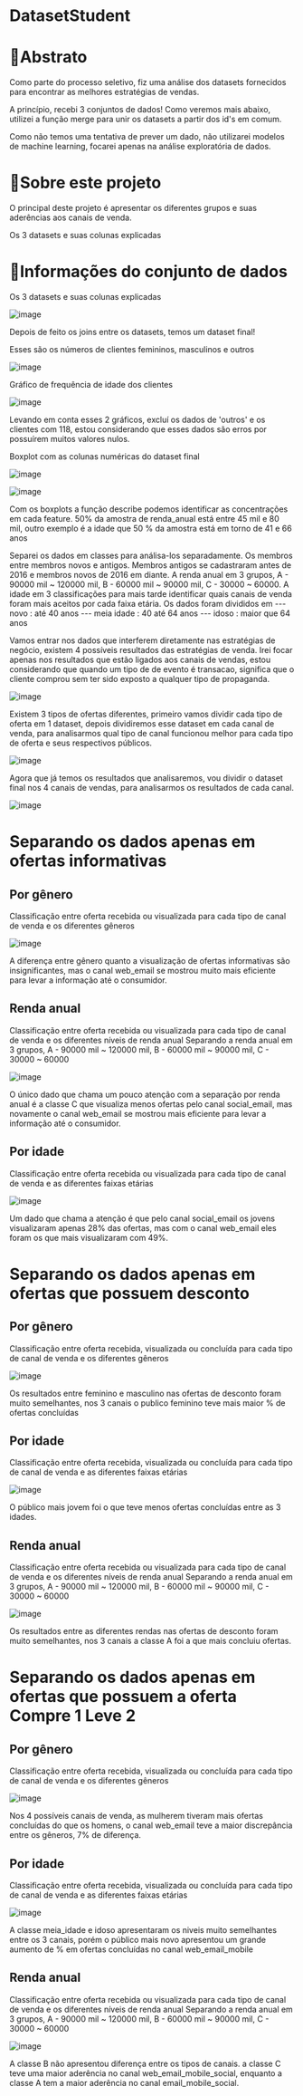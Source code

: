 # DatasetStudent

# 📘Abstrato
Como parte do processo seletivo, fiz uma análise dos datasets fornecidos para encontrar as melhores estratégias de vendas.

A princípio, recebi 3 conjuntos de dados! Como veremos mais abaixo, utilizei a função merge para unir os datasets a partir dos id's em comum.

Como não temos uma tentativa de prever um dado, não utilizarei modelos de machine learning, focarei apenas na análise exploratória de dados.

# 🔰Sobre este projeto
O principal deste projeto é apresentar os diferentes grupos e suas aderências aos canais de venda.

Os 3 datasets e suas colunas explicadas

# 📖Informações do conjunto de dados

Os 3 datasets e suas colunas explicadas

![image](https://user-images.githubusercontent.com/105823082/189561449-c9023b4d-b604-48e4-9d8d-c68ebbd4eabc.png)

Depois de feito os joins entre os datasets, temos um dataset final!

Esses são os números de clientes femininos, masculinos e outros

![image](https://user-images.githubusercontent.com/105823082/189564431-6e222f2f-b3b5-4ccf-8931-6f3e1cb75bfe.png)

Gráfico de frequência de idade dos clientes

![image](https://user-images.githubusercontent.com/105823082/189565051-90f806e8-e6b3-440b-943c-c700925bc0c9.png)

Levando em conta esses 2 gráficos, excluí os dados de 'outros' e os clientes com 118, estou considerando que esses dados são erros por possuírem muitos valores nulos.

Boxplot com as colunas numéricas do dataset final

![image](https://user-images.githubusercontent.com/105823082/189566813-8afc1594-e0da-4187-87cd-8f695c5a924e.png)

![image](https://user-images.githubusercontent.com/105823082/189567114-3313c6f1-364d-4bde-bc2b-e086034ef6ef.png)

Com os boxplots a função describe podemos identificar as concentrações em cada feature. 50% da amostra de renda_anual está entre 45 mil e 80 mil, outro exemplo é a idade que 50 % da amostra está em torno de 41 e 66 anos

Separei os dados em classes para análisa-los separadamente. Os membros entre membros novos e antigos. Membros antigos se cadastraram antes de 2016 e membros novos de 2016 em diante. A renda anual em 3 grupos, A - 90000 mil ~ 120000 mil, B - 60000 mil ~ 90000 mil, C - 30000 ~ 60000. A idade em 3 classificações para mais tarde identificar quais canais de venda foram mais aceitos por cada faixa etária. Os dados foram divididos em --- novo : até 40 anos --- meia idade : 40 até 64 anos --- idoso : maior que 64 anos

Vamos entrar nos dados que interferem diretamente nas estratégias de negócio, existem 4 possíveis resultados das estratégias de venda. Irei focar apenas nos resultados que estão ligados aos canais de vendas, estou considerando que quando um tipo de de evento é transacao, significa que o cliente comprou sem ter sido exposto a qualquer tipo de propaganda.

![image](https://user-images.githubusercontent.com/105823082/189567660-f675f20e-0faf-482a-b017-155e7011d88c.png)

Existem 3 tipos de ofertas diferentes, primeiro vamos dividir cada tipo de oferta em 1 dataset, depois dividiremos esse dataset em cada canal de venda, para analisarmos qual tipo de canal funcionou melhor para cada tipo de oferta e seus respectivos públicos.

![image](https://user-images.githubusercontent.com/105823082/190246244-7361306d-9c16-42f1-9633-186002a69ae5.png)


Agora que já temos os resultados que analisaremos, vou dividir o dataset final nos 4 canais de vendas, para analisarmos os resultados de cada canal.

![image](https://user-images.githubusercontent.com/105823082/189568338-261ab3b0-6a71-4bbd-ac01-038d24ab3aab.png)


# Separando os dados apenas em ofertas informativas

## Por gênero

Classificação entre oferta recebida ou visualizada para cada tipo de canal de venda e os diferentes gêneros

![image](https://user-images.githubusercontent.com/105823082/190247950-1c050379-4410-46c7-997d-b93fe6d4e5c4.png)

A diferença entre gênero quanto a visualização de ofertas informativas são insignificantes, mas o canal web_email se mostrou muito mais eficiente para levar a informação até o consumidor.

## Renda anual

Classificação entre oferta recebida ou visualizada para cada tipo de canal de venda e os diferentes níveis de renda anual
Separando a renda anual em 3 grupos, A - 90000 mil ~ 120000 mil, B - 60000 mil ~ 90000 mil, C - 30000 ~ 60000 

![image](https://user-images.githubusercontent.com/105823082/190248248-76d60f0e-dc00-48f6-b263-14ebf0dda14f.png)

O único dado que chama um pouco atenção com a separação por renda anual é a classe C que visualiza menos ofertas pelo canal social_email, mas novamente o canal web_email se mostrou mais eficiente para levar a informação até o consumidor.

## Por idade

Classificação entre oferta recebida ou visualizada para cada tipo de canal de venda e as diferentes faixas etárias

![image](https://user-images.githubusercontent.com/105823082/190248970-0e823cd0-30bf-49a6-b724-4a708ab67fe8.png)

Um dado que chama a atenção é que pelo canal social_email os jovens visualizaram apenas 28% das ofertas, mas com o canal web_email eles foram os que mais visualizaram com 49%.

# Separando os dados apenas em ofertas que possuem desconto

## Por gênero

Classificação entre oferta recebida, visualizada ou concluída para cada tipo de canal de venda e os diferentes gêneros

![image](https://user-images.githubusercontent.com/105823082/190249238-5b94c2cc-9570-4bc5-acfd-99d7d2a398fe.png)

Os resultados entre feminino e masculino nas ofertas de desconto foram muito semelhantes, nos 3 canais o publico feminino teve mais maior % de ofertas concluídas

## Por idade

Classificação entre oferta recebida, visualizada ou concluída para cada tipo de canal de venda e as diferentes faixas etárias

![image](https://user-images.githubusercontent.com/105823082/190249464-20e69256-54fa-4ad4-8480-9a5a7defa274.png)

O público mais jovem foi o que teve menos ofertas concluídas entre as 3 idades.

## Renda anual

Classificação entre oferta recebida ou visualizada para cada tipo de canal de venda e os diferentes níveis de renda anual
Separando a renda anual em 3 grupos, A - 90000 mil ~ 120000 mil, B - 60000 mil ~ 90000 mil, C - 30000 ~ 60000 

![image](https://user-images.githubusercontent.com/105823082/190250246-58abb3ba-14c7-4498-83cd-16597f22e458.png)

Os resultados entre as diferentes rendas nas ofertas de desconto foram muito semelhantes, nos 3 canais a classe A foi a que mais concluiu ofertas.

# Separando os dados apenas em ofertas que possuem a oferta Compre 1 Leve 2

## Por gênero

Classificação entre oferta recebida, visualizada ou concluída para cada tipo de canal de venda e os diferentes gêneros

![image](https://user-images.githubusercontent.com/105823082/190250831-e164f6ed-72e5-45b1-8348-2a410f4c0dbc.png)

Nos 4 possíveis canais de venda, as mulherem tiveram mais ofertas concluídas do que os homens, o canal web_email teve a maior discrepância entre os gêneros, 7% de diferença.

## Por idade

Classificação entre oferta recebida, visualizada ou concluída para cada tipo de canal de venda e as diferentes faixas etárias

![image](https://user-images.githubusercontent.com/105823082/190250991-533f4a4a-47af-4bc5-819d-57b5eae40a0e.png)

A classe meia_idade e idoso apresentaram os niveis muito semelhantes entre os 3 canais, porém o público mais novo apresentou um grande aumento de % em ofertas concluídas no canal web_email_mobile

## Renda anual

Classificação entre oferta recebida ou visualizada para cada tipo de canal de venda e os diferentes níveis de renda anual
Separando a renda anual em 3 grupos, A - 90000 mil ~ 120000 mil, B - 60000 mil ~ 90000 mil, C - 30000 ~ 60000 

![image](https://user-images.githubusercontent.com/105823082/190251635-a9e9151c-192a-447b-bce4-568e09492a4e.png)

A classe B não apresentou diferença entre os tipos de canais. a classe C teve uma maior aderência no canal web_email_mobile_social, enquanto a classe A tem a maior aderência no canal email_mobile_social.
